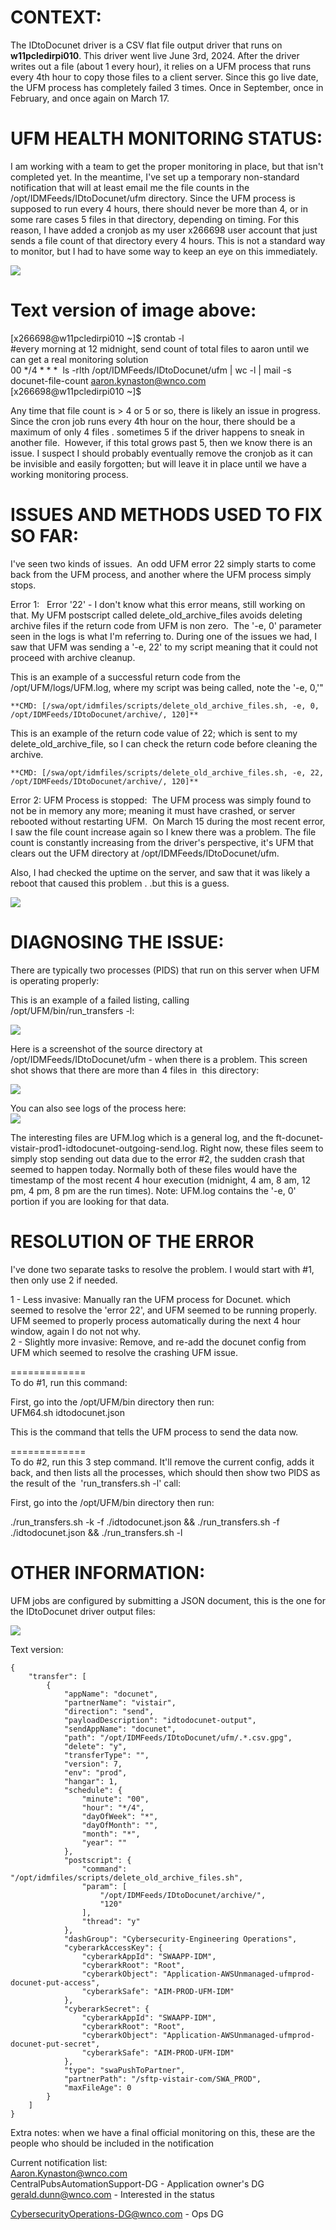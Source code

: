 CONTEXT:  
================================  
The IDtoDocunet driver is a CSV flat file output driver that runs on **w11pcledirpi010**. This driver went live June 3rd, 2024. After the driver writes out a file (about 1 every hour), it relies on a UFM process that runs every 4th hour to copy those files to a client server. Since this go live date, the UFM process has completely failed 3 times. Once in September, once in February, and once again on March 17. 

UFM HEALTH MONITORING STATUS:  
================================  
I am working with a team to get the proper monitoring in place, but that isn't completed yet. In the meantime, I've set up a temporary non-standard notification that will at least email me the file counts in the /opt/IDMFeeds/IDtoDocunet/ufm directory. Since the UFM process is supposed to run every 4 hours, there should never be more than 4, or in some rare cases 5 files in that directory, depending on timing. For this reason, I have added a cronjob as my user x266698 user account that just sends a file count of that directory every 4 hours. This is not a standard way to monitor, but I had to have some way to keep an eye on this immediately.

![](/sys_attachment.do?sys_id=67a9a766c39866d8d8c2300f05013150)

Text version of image above:  
===============================  
[x266698@w11pcledirpi010 ~]$ crontab -l  
#every morning at 12 midnight, send count of total files to aaron until we can get a real monitoring solution  
00 */4 * * *  ls -rlth /opt/IDMFeeds/IDtoDocunet/ufm | wc -l | mail -s docunet-file-count aaron.kynaston@wnco.com  
[x266698@w11pcledirpi010 ~]$  
  

Any time that file count is > 4 or 5 or so, there is likely an issue in progress. Since the cron job runs every 4th hour on the hour, there should be a maximum of only 4 files . sometimes 5 if the driver happens to sneak in another file.  However, if this total grows past 5, then we know there is an issue. I suspect I should probably eventually remove the cronjob as it can be invisible and easily forgotten; but will leave it in place until we have a working monitoring process.

ISSUES AND METHODS USED TO FIX SO FAR:  
================================  
I've seen two kinds of issues.  An odd UFM error 22 simply starts to come back from the UFM process, and another where the UFM process simply stops.

Error 1:   Error '22' - I don't know what this error means, still working on that. My UFM postscript called delete_old_archive_files avoids deleting archive files if the return code from UFM is non zero.  The '-e, 0' parameter seen in the logs is what I'm referring to. During one of the issues we had, I saw that UFM was sending a '-e, 22' to my script meaning that it could not proceed with archive cleanup.

This is an example of a successful return code from the /opt/UFM/logs/UFM.log, where my script was being called, note the '-e, 0,'"  
```  
**CMD: [/swa/opt/idmfiles/scripts/delete_old_archive_files.sh, -e, 0, /opt/IDMFeeds/IDtoDocunet/archive/, 120]**  
```

This is an example of the return code value of 22; which is sent to my delete_old_archive_file, so I can check the return code before cleaning the archive.  
```  
**CMD: [/swa/opt/idmfiles/scripts/delete_old_archive_files.sh, -e, 22, /opt/IDMFeeds/IDtoDocunet/archive/, 120]**  
```

Error 2: UFM Process is stopped:  The UFM process was simply found to not be in memory any more; meaning it must have crashed, or server rebooted without restarting UFM.  On March 15 during the most recent error, I saw the file count increase again so I knew there was a problem. The file count is constantly increasing from the driver's perspective, it's UFM that clears out the UFM directory at /opt/IDMFeeds/IDtoDocunet/ufm.

Also, I had checked the uptime on the server, and saw that it was likely a reboot that caused this problem . .but this is a guess.

![](/sys_attachment.do?sys_id=54e9eba6c39866d8d8c2300f050131de)

  
DIAGNOSING THE ISSUE:  
================================  
There are typically two processes (PIDS) that run on this server when UFM is operating properly:

This is an example of a failed listing, calling   
/opt/UFM/bin/run_transfers -l:

![](/sys_attachment.do?sys_id=d2f9a7e6c39866d8d8c2300f0501311c)

Here is a screenshot of the source directory at /opt/IDMFeeds/IDtoDocunet/ufm - when there is a problem. This screen shot shows that there are more than 4 files in  this directory:

![](/sys_attachment.do?sys_id=2e2a672ac39866d8d8c2300f05013155)

You can also see logs of the process here:  
![](/sys_attachment.do?sys_id=a63aa36ac39866d8d8c2300f050131e9)

The interesting files are UFM.log which is a general log, and the ft-docunet-vistair-prod1-idtodocunet-outgoing-send.log. Right now, these files seem to simply stop sending out data due to the error #2, the sudden crash that seemed to happen today. Normally both of these files would have the timestamp of the most recent 4 hour execution (midnight, 4 am, 8 am, 12 pm, 4 pm, 8 pm are the run times). Note: UFM.log contains the '-e, 0' portion if you are looking for that data.

RESOLUTION OF THE ERROR  
================================

I've done two separate tasks to resolve the problem. I would start with #1, then only use 2 if needed.

1 - Less invasive: Manually ran the UFM process for Docunet. which seemed to resolve the 'error 22', and UFM seemed to be running properly. UFM seemed to properly process automatically during the next 4 hour window, again I do not not why.  
2 - Slightly more invasive: Remove, and re-add the docunet config from UFM which seemed to resolve the crashing UFM issue.

=============  
To do #1, run this command:

First, go into the /opt/UFM/bin directory then run:  
UFM64.sh idtodocunet.json

  
This is the command that tells the UFM process to send the data now.

=============  
To do #2, run this 3 step command. It'll remove the current config, adds it back, and then lists all the processes, which should then show two PIDS as the result of the  'run_transfers.sh -l' call: 

First, go into the /opt/UFM/bin directory then run:

./run_transfers.sh -k -f ./idtodocunet.json && ./run_transfers.sh -f ./idtodocunet.json && ./run_transfers.sh -l

OTHER INFORMATION:  
================================  
UFM jobs are configured by submitting a JSON document, this is the one for the IDtoDocunet driver output files:

![](/sys_attachment.do?sys_id=226aaf6ac39866d8d8c2300f05013145)

Text version:  
```  
{  
    "transfer": [  
        {  
            "appName": "docunet",  
            "partnerName": "vistair",  
            "direction": "send",  
            "payloadDescription": "idtodocunet-output",  
            "sendAppName": "docunet",  
            "path": "/opt/IDMFeeds/IDtoDocunet/ufm/.*.csv.gpg",  
            "delete": "y",  
            "transferType": "",  
            "version": 7,  
            "env": "prod",  
            "hangar": 1,  
            "schedule": {  
                "minute": "00",  
                "hour": "*/4",  
                "dayOfWeek": "*",  
                "dayOfMonth": "",  
                "month": "*",  
                "year": ""  
            },  
            "postscript": {  
                "command": "/opt/idmfiles/scripts/delete_old_archive_files.sh",  
                "param": [  
                    "/opt/IDMFeeds/IDtoDocunet/archive/",  
                    "120"  
                ],  
                "thread": "y"  
            },  
            "dashGroup": "Cybersecurity-Engineering Operations",  
            "cyberarkAccessKey": {  
                "cyberarkAppId": "SWAAPP-IDM",  
                "cyberarkRoot": "Root",  
                "cyberarkObject": "Application-AWSUnmanaged-ufmprod-docunet-put-access",  
                "cyberarkSafe": "AIM-PROD-UFM-IDM"  
            },  
            "cyberarkSecret": {  
                "cyberarkAppId": "SWAAPP-IDM",  
                "cyberarkRoot": "Root",  
                "cyberarkObject": "Application-AWSUnmanaged-ufmprod-docunet-put-secret",  
                "cyberarkSafe": "AIM-PROD-UFM-IDM"  
            },  
            "type": "swaPushToPartner",  
            "partnerPath": "/sftp-vistair-com/SWA_PROD",  
            "maxFileAge": 0  
        }  
    ]  
}

```

Extra notes: when we have a final official monitoring on this, these are the people who should be included in the notification

Current notification list:  
Aaron.Kynaston@wnco.com  
CentralPubsAutomationSupport-DG - Application owner's DG  
gerald.dunn@wnco.com - Interested in the status

CybersecurityOperations-DG@wnco.com - Ops DG